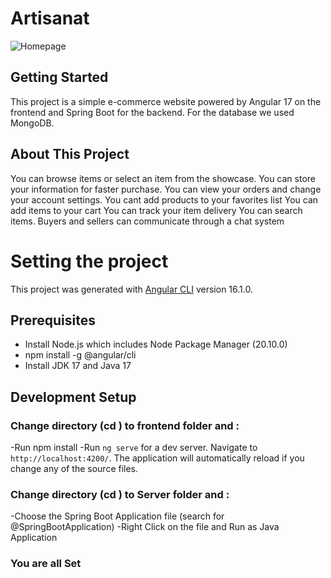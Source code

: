 # Artisanat 
![Homepage](https://github.com/SkanderChayoukhi/Artisanat/assets/138572009/caa90ef9-07f8-4a0d-8764-f95ccbde7df9)

## Getting Started
This project is a simple e-commerce website powered by Angular 17 on the frontend and Spring Boot for the backend.
For the database we used MongoDB.
## About This Project
You can browse items or select an item from the showcase.
You can store your information for faster purchase.
You can view your orders and change your account settings.
You cant add products to your favorites list
You can add items to your cart 
You can track your item delivery 
You can search items.
Buyers and sellers can communicate through a chat system
# Setting the project

This project was generated with [Angular CLI](https://github.com/angular/angular-cli) version 16.1.0.

## Prerequisites
 - Install Node.js which includes Node Package Manager (20.10.0)
 - npm install -g @angular/cli
 - Install JDK 17 and Java 17

##  Development Setup
### Change directory (cd ) to frontend folder and :
 -Run npm install
 -Run `ng serve` for a dev server. Navigate to `http://localhost:4200/`. The application will automatically reload if you change any of the source files.
### Change directory (cd ) to Server folder and :
  -Choose the Spring Boot Application file (search for @SpringBootApplication)
  -Right Click on the file and Run as Java Application
### You are all Set



